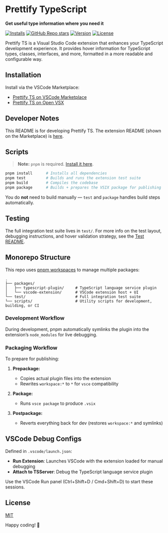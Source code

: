 # Prettify TypeScript

**Get useful type information where you need it**

[![Installs](https://img.shields.io/vscode-marketplace/i/MylesMurphy.prettify-ts)](https://marketplace.visualstudio.com/items?itemName=MylesMurphy.prettify-ts)
[![GitHub Repo stars](https://img.shields.io/github/stars/mylesmmurphy/prettify-ts?style=social)](https://github.com/mylesmmurphy/prettify-ts)
[![Version](https://img.shields.io/vscode-marketplace/v/MylesMurphy.prettify-ts)](https://marketplace.visualstudio.com/items?itemName=MylesMurphy.prettify-ts)
[![License](https://img.shields.io/github/license/mylesmmurphy/prettify-ts)](https://github.com/mylesmmurphy/prettify-ts/blob/main/LICENSE)

Prettify TS is a Visual Studio Code extension that enhances your TypeScript development experience. It provides hover information for TypeScript types, classes, interfaces, and more, formatted in a more readable and configurable way.


## Installation

Install via the VSCode Marketplace:

* [Prettify TS on VSCode Marketplace](https://marketplace.visualstudio.com/items?itemName=MylesMurphy.prettify-ts)
* [Prettify TS on Open VSX](https://open-vsx.org/extension/MylesMurphy/prettify-ts)


## Developer Notes

This README is for developing Prettify TS. The extension README (shown on the Marketplace) is [here](./packages/vscode-extension/README.md).


## Scripts

> **Note:** `pnpm` is required. [Install it here](https://pnpm.io/installation).

```bash
pnpm install      # Installs all dependencies
pnpm test         # Builds and runs the extension test suite
pnpm build        # Compiles the codebase
pnpm package      # Builds + prepares the VSIX package for publishing
```

You do **not** need to build manually — `test` and `package` handles build steps automatically.


## Testing

The full integration test suite lives in `test/`. For more info on the test layout, debugging instructions, and hover validation strategy, see the [Test README](./test/README.md).


## Monorepo Structure

This repo uses [pnpm workspaces](https://pnpm.io/workspaces) to manage multiple packages:

```
.
├── packages/
│   ├── typescript-plugin/     # TypeScript language service plugin
│   └── vscode-extension/      # VSCode extension host + UI
└── test/                      # Full integration test suite
└── scripts/                   # Utility scripts for development, building, or CI
```


### Development Workflow

During development, pnpm automatically symlinks the plugin into the extension’s `node_modules` for live debugging.


### Packaging Workflow

To prepare for publishing:

1. **Prepackage:**

   * Copies actual plugin files into the extension
   * Rewrites `workspace:*` to `*` for `vsce` compatibility

2. **Package:**

   * Runs `vsce package` to produce `.vsix`

3. **Postpackage:**

   * Reverts everything back for dev (restores `workspace:*` and symlinks)


## VSCode Debug Configs

Defined in `.vscode/launch.json`:

* **Run Extension**: Launches VSCode with the extension loaded for manual debugging
* **Attach to TSServer**: Debug the TypeScript language service plugin

Use the VSCode Run panel (Ctrl+Shift+D / Cmd+Shift+D) to start these sessions.

## License

[MIT](./LICENSE)

Happy coding! 🎉
